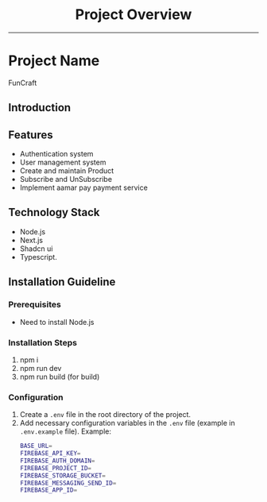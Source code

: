 <div align="center">
  <h1>Project Overview</h1>
</div>

---

# Project Name

FunCraft

## Introduction

## Features

- Authentication system
- User management system
- Create and maintain Product
- Subscribe and UnSubscribe
- Implement aamar pay payment service

## Technology Stack

- Node.js
- Next.js
- Shadcn ui
- Typescript.

## Installation Guideline

### Prerequisites

- Need to install Node.js

### Installation Steps

1. npm i
2. npm run dev
3. npm run build (for build)

### Configuration

1. Create a `.env` file in the root directory of the project.
2. Add necessary configuration variables in the `.env` file (example in `.env.example` file).
   Example:
   ```bash
   BASE_URL=
   FIREBASE_API_KEY=
   FIREBASE_AUTH_DOMAIN=
   FIREBASE_PROJECT_ID=
   FIREBASE_STORAGE_BUCKET=
   FIREBASE_MESSAGING_SEND_ID=
   FIREBASE_APP_ID=
   ```
